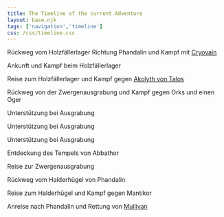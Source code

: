 ```yaml
---
title: The Timeline of the current Adventure
layout: base.njk
tags: ['navigation','timeline']
css: /css/timeline.css
---
```


Rückweg vom Holzfällerlager Richtung Phandalin und Kampf mit [Cryovain](/cryovain)

Ankunft und Kampf beim Holzfällerlager

Reise zum Holzfällerlager und Kampf gegen [Akolyth von Talos](/akolyth_von_talos)

Rückweg von der Zwergenausgrabung und Kampf gegen Orks und einen Oger

Unterstützung bei Ausgrabung  

Unterstützung bei Ausgrabung

Unterstützung bei Ausgrabung

Entdeckung des Tempels von Abbathor

Reise zur Zwergenausgrabung

Rückweg vom Halderhügel von Phandalin

Reise zum Halderhügel und Kampf gegen Mantikor

Anreise nach Phandalin und Rettung von [Mullivan](/mullivan)
